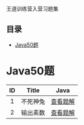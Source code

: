 王道训练营入营习题集

## 目录
- [Java50题](#Java50题)

# Java50题

|  ID  |                Title                 |                       Java                        |
| :--: | :----------------------------------: | :-----------------------------------------------: |
|   1  |               不死神兔                |            [查看题解](/Java/Question1.java)         |
|   2  |               输出素数                |            [查看题解](/Java/Question2.java)         |
